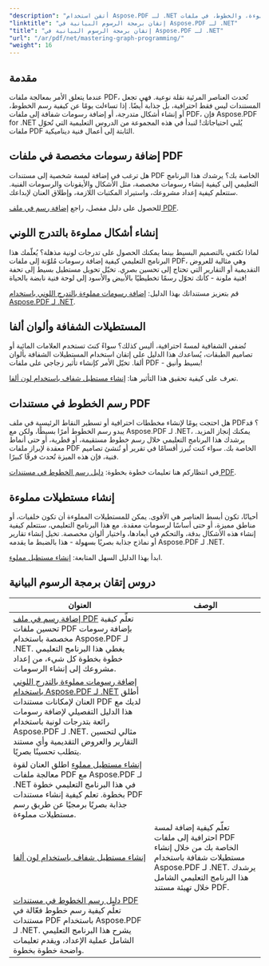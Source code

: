 ```yaml
---
"description": "أتقن استخدام Aspose.PDF لـ .NET مع قائمتنا التعليمية. تعلّم تحسينات الرسم، مثل التدرجات اللونية، والمستطيلات المملوءة، والخطوط، في ملفات PDF. نوفر لك إرشادات خطوة بخطوة."
"linktitle": "إتقان برمجة الرسوم البيانية في Aspose.PDF لـ .NET"
"title": "إتقان برمجة الرسوم البيانية في Aspose.PDF لـ .NET"
"url": "/ar/pdf/net/mastering-graph-programming/"
"weight": 16
---
```


## مقدمة

عندما يتعلق الأمر بمعالجة ملفات PDF، تُحدث العناصر المرئية نقلة نوعية. فهي تجعل المستندات ليس فقط احترافية، بل جذابة أيضًا. إذا تساءلت يومًا عن كيفية رسم الخطوط، أو إنشاء أشكال متدرجة، أو إضافة رسومات شفافة إلى ملفات PDF، فإن Aspose.PDF for .NET يُلبي احتياجاتك! لنبدأ في هذه المجموعة من الدروس التعليمية التي تُحوّل ملفات PDF الثابتة إلى أعمال فنية ديناميكية.

## إضافة رسومات مخصصة في ملفات PDF  

هل ترغب في إضافة لمسة شخصية إلى مستندات PDF الخاصة بك؟ يرشدك هذا البرنامج التعليمي إلى كيفية إنشاء رسومات مخصصة، مثل الأشكال والأيقونات والرسومات الفنية. ستتعلم كيفية إعداد مشروعك، واستيراد المكتبات اللازمة، وإطلاق العنان لإبداعك.  

للحصول على دليل مفصل، راجع [إضافة رسم في ملف PDF](./adding-drawing/).

## إنشاء أشكال مملوءة بالتدرج اللوني  

لماذا تكتفي بالتصميم البسيط بينما يمكنك الحصول على تدرجات لونية مذهلة؟ يُعلّمك هذا البرنامج التعليمي كيفية إضافة رسومات مُلوّنة إلى ملفات PDF، وهي مثالية للعروض التقديمية أو التقارير التي تحتاج إلى تحسين بصري. تخيّل تحويل مستطيل بسيط إلى تحفة فنية ملونة - كأنك تحوّل رسمًا تخطيطيًا بالأبيض والأسود إلى لوحة فنية نابضة بالحياة!  

قم بتعزيز مستنداتك بهذا الدليل: [إضافة رسومات مملوءة بالتدرج اللوني باستخدام Aspose.PDF لـ .NET](./add-gradient-filled-drawings/).


## المستطيلات الشفافة وألوان ألفا  

تُضفي الشفافية لمسةً احترافية، أليس كذلك؟ سواءً كنتَ تستخدم العلامات المائية أو تصاميم الطبقات، يُساعدك هذا الدليل على إتقان استخدام المستطيلات الشفافة بألوان ألفا. تخيّل الأمر كإنشاء تأثير زجاجي على ملفات PDF - بسيط وأنيق!  

تعرف على كيفية تحقيق هذا التأثير هنا: [إنشاء مستطيل شفاف باستخدام لون ألفا](./create-transparent-rectangle-with-alpha-color/).

## رسم الخطوط في مستندات PDF  

هل احتجت يومًا لإنشاء مخططات احترافية أو تسطير النقاط الرئيسية في ملف PDF؟ قد يبدو رسم الخطوط أمرًا بسيطًا، ولكن مع Aspose.PDF لـ .NET، يمكنك إنجاز المزيد. يرشدك هذا البرنامج التعليمي خلال رسم خطوط مستقيمة، أو قطرية، أو حتى أنماط معقدة لإبراز ملفات PDF الخاصة بك. سواء كنت تُبرز أقسامًا في تقرير أو تُنشئ تصاميم فنية، فإن هذه الميزة تُحدث فرقًا كبيرًا.  

في انتظاركم هنا تعليمات خطوة بخطوة: [دليل رسم الخطوط في مستندات PDF](./guide-to-drawing-lines/).

## إنشاء مستطيلات مملوءة  

أحيانًا، تكون أبسط العناصر هي الأقوى. يمكن للمستطيلات المملوءة أن تكون خلفيات، أو مناطق مميزة، أو حتى أساسًا لرسومات معقدة. مع هذا البرنامج التعليمي، ستتعلم كيفية إنشاء هذه الأشكال بدقة، والتحكم في أبعادها، واختيار ألوان مخصصة. تخيل إنشاء تقارير أو نماذج جذابة بصريًا بسهولة - هذا بالضبط ما يقدمه Aspose.PDF لـ .NET.  

ابدأ بهذا الدليل السهل المتابعة: [إنشاء مستطيل مملوء](./creating-filled-rectangle/).


## دروس إتقان برمجة الرسوم البيانية
| العنوان | الوصف |
| --- | --- | 
| [إضافة رسم في ملف PDF](./adding-drawing/) تعلّم كيفية تحسين ملفات PDF بإضافة رسومات مخصصة باستخدام Aspose.PDF لـ .NET. يغطي هذا البرنامج التعليمي خطوة بخطوة كل شيء، من إعداد مشروعك إلى إنشاء الرسومات.  
| [إضافة رسومات مملوءة بالتدرج اللوني باستخدام Aspose.PDF لـ .NET](./add-gradient-filled-drawings/) أطلق العنان لإمكانات مستندات PDF لديك مع هذا الدليل التفصيلي لإضافة رسومات رائعة بتدرجات لونية باستخدام Aspose.PDF لـ .NET. مثالي لتحسين التقارير والعروض التقديمية وأي مستند يتطلب تحسينًا بصريًا.  
| [إنشاء مستطيل مملوء](./creating-filled-rectangle/) اطلق العنان لقوة معالجة ملفات PDF مع Aspose.PDF لـ .NET في هذا البرنامج التعليمي خطوة بخطوة. تعلم كيفية إنشاء مستندات PDF جذابة بصريًا برمجيًا عن طريق رسم مستطيلات مملوءة.  
| [إنشاء مستطيل شفاف باستخدام لون ألفا](./create-transparent-rectangle-with-alpha-color/) | تعلّم كيفية إضافة لمسة احترافية إلى ملفات PDF الخاصة بك من خلال إنشاء مستطيلات شفافة باستخدام Aspose.PDF لـ .NET. يرشدك هذا البرنامج التعليمي الشامل خلال تهيئة مستند PDF. |   
| [دليل رسم الخطوط في مستندات PDF](./guide-to-drawing-lines/) تعلّم كيفية رسم خطوط فعّالة في مستندات PDF باستخدام Aspose.PDF لـ .NET. يشرح هذا البرنامج التعليمي الشامل عملية الإعداد، ويقدم تعليمات واضحة خطوة بخطوة.